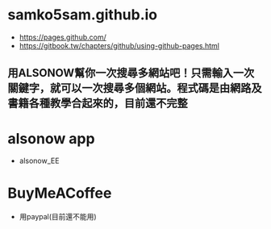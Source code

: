 # samko5sam.github.io

* https://pages.github.com/
* https://gitbook.tw/chapters/github/using-github-pages.html

## 用ALSONOW幫你一次搜尋多網站吧！只需輸入一次關鍵字，就可以一次搜尋多個網站。程式碼是由網路及書籍各種教學合起來的，目前還不完整

# alsonow app
* alsonow_EE

# BuyMeACoffee
* 用paypal(目前還不能用)
